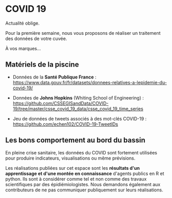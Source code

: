 # COVID 19

Actualité oblige.

Pour la première semaine, nous vous proposons de réaliser un traitement des données
de votre cuvée.

À vos marques...

## Matériels de la piscine

* Données de la **Santé Publique France** : https://www.data.gouv.fr/fr/datasets/donnees-relatives-a-lepidemie-du-covid-19/

* Données de **Johns Hopkins** (Whiting School of Engineering) : https://github.com/CSSEGISandData/COVID-19/tree/master/csse_covid_19_data/csse_covid_19_time_series

* Jeu de données de tweets associés à des mot-clés COVID-19 : https://github.com/echen102/COVID-19-TweetIDs

## Les bons comportement au bord du bassin

En pleine crise sanitaire, les données du COVID sont fortement utilisées pour produire indicateurs, 
visualisations ou même prévisions. 

Les réalisations publiées sur cet espace sont les **résultats d'un apprentissage et d'une montée en 
connaissance** d'agents publics en R et python. Ils sont à considérer comme tel et non comme des 
travaux scientifiques par des épidiémiologistes. Nous demandons également aux contributeurs de ne pas communiquer publiquement sur leurs réalisations.
